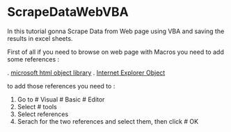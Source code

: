 # ScrapeDataWebVBA

In this tutorial gonna Scrape Data from Web page using VBA and saving the results in excel sheets.

First of all if you need to browse on web page with Macros you need to add some references :

. [microsoft html object library](https://arkham46.developpez.com/articles/office/officeweb/?page=page_1)
. [Internet Explorer Object](https://riptutorial.com/vba/example/27772/internet-explorer-object)

to add those references you need to :
1. Go to # Visual # Basic # Editor
2. Select # tools
3. Select references
4. Serach for the two references and select them, then click # OK
